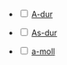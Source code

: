 

<!DOCTYPE html>
<html>
    <head>
        <title>журнал тональностей</title>
        <link rel="manifest" href="manifest.json">
    </head>
    <body>
        <ul>
            <li>
                <input type="checkbox" id="item1">
                    <a href="https://youtu.be/GYo9o6ORjtE">A-dur</a>
            </li>
        </ul>
         <ul>
            <li>
                <input type="checkbox" id="item2">
                    <a href="https://youtu.be/eUCLvGFjH9Y">As-dur</a>
            </li>
        </ul>
         <ul>
            <li>
                <input type="checkbox" id="item3">
                    <a href="https://youtu.be/AL2jpbPEeLo">a-moll</a>
            </li>
        </ul>
    </body>
        <script>
        document.addEventListener('DOMContentLoaded', () => {
            document.querySelectorAll('input').forEach((input)) => {
                if (localStorage.getItem(input.id) != null) {
                    input.checked = true;
                }
                input.addEventListener('change', () => {
                    if (input.checked) localStorage.setItem(input.id, '');
                    else localStorage.removeItem(input.id);
                });
            };
        });
        </script>
    </body>
</html>     